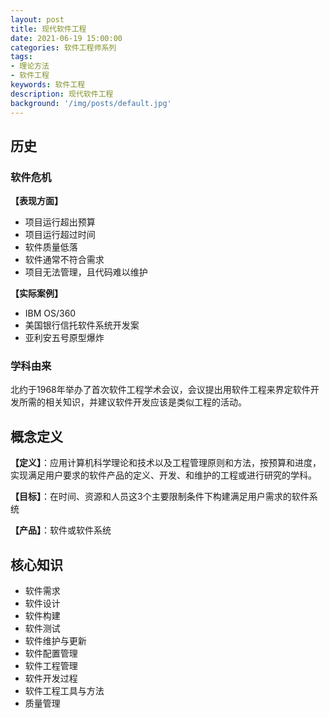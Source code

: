 ```yaml
---
layout: post
title: 现代软件工程
date: 2021-06-19 15:00:00
categories: 软件工程师系列
tags:
- 理论方法
- 软件工程
keywords: 软件工程
description: 现代软件工程
background: '/img/posts/default.jpg'
---
```


## 历史

### 软件危机

**【表现方面】**

- 项目运行超出预算
- 项目运行超过时间
- 软件质量低落
- 软件通常不符合需求
- 项目无法管理，且代码难以维护

**【实际案例】**

- IBM OS/360
- 美国银行信托软件系统开发案
- 亚利安五号原型爆炸

### 学科由来

北约于1968年举办了首次软件工程学术会议，会议提出用软件工程来界定软件开发所需的相关知识，并建议软件开发应该是类似工程的活动。

## 概念定义

**【定义】**：应用计算机科学理论和技术以及工程管理原则和方法，按预算和进度，实现满足用户要求的软件产品的定义、开发、和维护的工程或进行研究的学科。

**【目标】**：在时间、资源和人员这3个主要限制条件下构建满足用户需求的软件系统

**【产品】**：软件或软件系统

## 核心知识

- 软件需求
- 软件设计
- 软件构建
- 软件测试
- 软件维护与更新
- 软件配置管理
- 软件工程管理
- 软件开发过程
- 软件工程工具与方法
- 质量管理
